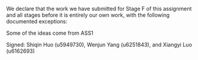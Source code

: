 We declare that the work we have submitted for Stage F of this assignment and all stages before it is entirely our own work, with the following documented exceptions:

Some of the ideas come from ASS1

Signed: Shiqin Huo (u5949730), Wenjun Yang (u6251843), and Xiangyi Luo (u6162693)
